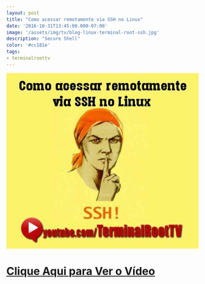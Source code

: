 ```yaml
---
layout: post
title: "Como acessar remotamente via SSH no Linux"
date: '2016-10-31T13:45:00.000-07:00'
image: '/assets/img/tv/blog-linux-terminal-root-ssh.jpg'
description: "Secure Shell"
color: '#cc181e'
tags:
- terminalroottv
---
```


![Blog Linux SSH](/assets/img/tv/blog-linux-terminal-root-ssh.jpg)


# [Clique Aqui para Ver o Vídeo](https://www.youtube.com/watch?v=zl4PFglKeLY)


<script async src="https://pagead2.googlesyndication.com/pagead/js/adsbygoogle.js"></script>

<!-- Informat -->
<ins class="adsbygoogle"
 style="display:block"
 data-ad-client="ca-pub-2838251107855362"
 data-ad-slot="2327980059"
 data-ad-format="auto"
 data-full-width-responsive="true"></ins>

<script>
(adsbygoogle = window.adsbygoogle || []).push({});
</script>

